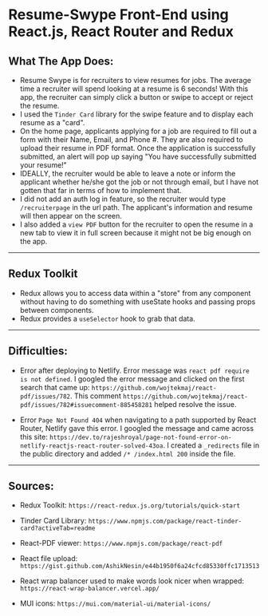 # Resume-Swype Front-End using React.js, React Router and Redux

## What The App Does:
- Resume Swype is for recruiters to view resumes for jobs. The average time a recruiter will spend looking at a resume is 6 seconds! With this app, the recruiter can simply click a button or swipe to accept or reject the resume.
- I used the `Tinder Card` library for the swipe feature and to display each resume as a "card". 
- On the home page, applicants applying for a job are required to fill out a form with their Name, Email, and Phone #. They are also required to upload their resume in PDF format. Once the application is successfully submitted, an alert will pop up saying "You have successfully submitted your resume!"
- IDEALLY, the recruiter would be able to leave a note or inform the applicant whether he/she got the job or not through email, but I have not gotten that far in terms of how to implement that.
- I did not add an auth log in feature, so the recruiter would type `/recruiterpage` in the url path. The applicant's information and resume will then appear on the screen.
- I also added a `view PDF` button for the recruiter to open the resume in a new tab to view it in full screen because it might not be big enough on the app. 
----

## Redux Toolkit
- Redux allows you to access data within a "store" from any component without having to do something with useState hooks and passing props between components.
- Redux provides a `useSelector` hook to grab that data.
----

## Difficulties:
- Error after deploying to Netlify. Error message was `react pdf require is not defined`. I googled the error message and clicked on the first search that came up: `https://github.com/wojtekmaj/react-pdf/issues/782`. This comment `https://github.com/wojtekmaj/react-pdf/issues/782#issuecomment-885458281` helped resolve the issue.

- Error `Page Not Found 404` when navigating to a path supported by React Router, Netlify gave this error. I googled the message and came across this site: `https://dev.to/rajeshroyal/page-not-found-error-on-netlify-reactjs-react-router-solved-43oa`. I created a `_redirects` file in the public directory and added `/* /index.html 200` inside the file.
----

## Sources:
- Redux Toolkit: `https://react-redux.js.org/tutorials/quick-start`

- Tinder Card Library: `https://www.npmjs.com/package/react-tinder-card?activeTab=readme`

- React-PDF viewer: `https://www.npmjs.com/package/react-pdf`

- React file upload: `https://gist.github.com/AshikNesin/e44b1950f6a24cfcd85330ffc1713513`

- React wrap balancer used to make words look nicer when wrapped: `https://react-wrap-balancer.vercel.app/`

- MUI icons: `https://mui.com/material-ui/material-icons/`
